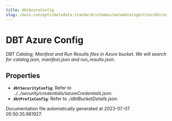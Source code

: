 ```yaml
---
title: dbtAzureConfig
slug: /main-concepts/metadata-standard/schemas/metadataingestion/dbtconfig/dbtazureconfig
---
```


# DBT Azure Config

*DBT Catalog, Manifest and Run Results files in Azure bucket. We will search for catalog.json, manifest.json and run_results.json.*

## Properties

- **`dbtSecurityConfig`**: Refer to *../../security/credentials/azureCredentials.json*.
- **`dbtPrefixConfig`**: Refer to *./dbtBucketDetails.json*.


Documentation file automatically generated at 2023-07-07 05:50:35.981927.
